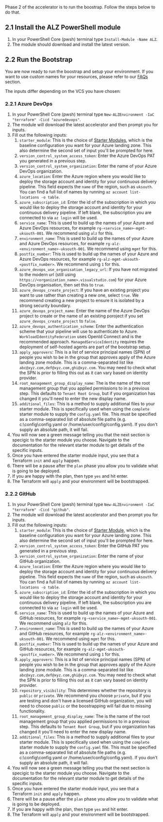 <!-- markdownlint-disable first-line-h1 -->
Phase 2 of the accelerator is to run the boostrap. Follow the steps below to do that.

## 2.1 Install the ALZ PowerShell module

1. In your PowerShell Core (pwsh) terminal type `Install-Module -Name ALZ`.
1. The module should download and install the latest version.

## 2.2 Run the Bootstrap

You are now ready to run the boostrap and setup your environment. If you want to use custom names for your resources, please refer to our [FAQs](https://github.com/Azure/alz-terraform-accelerator/wiki/Frequently-Asked-Questions) section.

The inputs differ depending on the VCS you have chosen:

### 2.2.1 Azure DevOps

1. In your PowerShell Core (pwsh) terminal type `New-ALZEnvironment -IaC "terraform" -Cicd "azuredevops"`.
1. The module will download the latest accelerator and then prompt you for inputs.
1. Fill out the following inputs:
    1. `starter_module`: This is the choice of [Starter Modules][wiki_starter_modules], which is the baseline configuration you want for your Azure landing zone. This also determine the second set of input you'll be prompted for here.
    1. `version_control_system_access_token`: Enter the Azure DevOps PAT you generated in a previous step.
    1. `version_control_system_organization`: Enter the name of your Azure DevOps organization.
    1. `azure_location`: Enter the Azure region where you would like to deploy the storage account and identity for your continuous delivery pipeline. This field expects the `name` of the region, such as `uksouth`. You can find a full list of names by running `az account list-locations -o table`.
    1. `azure_subscription_id`: Enter the id of the subscription in which you would like to deploy the storage account and identity for your continuous delivery pipeline. If left blank, the subscription you are connected to via `az login` will be used.
    1. `service_name`: This is used to build up the names of your Azure and Azure DevOps resources, for example `rg-<service_name>-mgmt-uksouth-001`. We recommend using `alz` for this.
    1. `environment_name`: This is used to build up the names of your Azure and Azure DevOps resources, for example `rg-alz-<environment_name>-uksouth-001`. We recommend using `mgmt` for this.
    1. `postfix_number`: This is used to build up the names of your Azure and Azure DevOps resources, for example `rg-alz-mgmt-uksouth-<postfix_number>`. We recommend using `1` for this.
    1. `azure_devops_use_organisation_legacy_url`: If you have not migrated to the modern url (still using `https://<organization_name>.visualstudio.com`) for your Azure DevOps organisation, then set this to `true`.
    1. `azure_devops_create_project`: If you have an existing project you want to use rather than creating a new one, select `true`. We recommend creating a new project to ensure it is isolated by a strong security boundary.
    1. `azure_devops_project_name`: Enter the name of the Azure DevOps project to create or the name of an existing poroject if you set `azure_devops_create_project` to `false`.
    1. `azure_devops_authentication_scheme`: Enter the authentication scheme that your pipeline will use to authenticate to Azure. `WorkloadIdentityFederation` uses OpenId Connect and is the recommended approach. `ManagedServiceIdentity` requires the deployment of self-hosted agents are part of the bootstrap setup.
    1. `apply_approvers`: This is a list of service principal names (SPN) of people you wish to be in the group that approves apply of the Azure landing zone module. This is a comma-separated list like `abc@xyz.com,def@xyz.com,ghi@xyz.com`. You may need to check what the SPN is prior to filling this out as it can vary based on identity provider.
    1. `root_management_group_display_name`: The is the name of the root management group that you applied permissions to in a previous step. This defaults to `Tenant Root Group`, but if you organization has changed it you'll need to enter the new display name.
    1. `additional_files`: This is a method to supply additional files to your starter module. This is specifically used when using the `complete` starter module to supply the `config.yaml` file. This must be specified as a comma-separated list of absolute file paths (e.g. c:\\config\\config.yaml or /home/user/config/config.yaml). If you don't supply an absolute path, it will fail.
1. You will now see a green message telling you that the next section is specigic to the starter module you choose. Navigate to the documentation for the relevant starter module to get details of the specific inputs.
1. Once you have entered the starter module input, you see that a Terraform `init` and `apply` happen.
1. There will be a pause after the `plan` phase you allow you to validate what is going to be deployed.
1. If you are happy with the plan, then type `yes` and hit enter.
1. The Terraform will `apply` and your environment will be bootstrapped.

### 2.2.2 GitHub

1. In your PowerShell Core (pwsh) terminal type `New-ALZEnvironment -IaC "terraform" -Cicd "github"`.
1. The module will download the latest accelerator and then prompt you for inputs.
1. Fill out the following inputs:
    1. `starter_module`: This is the choice of [Starter Module][wiki_starter_modules], which is the baseline configuration you want for your Azure landing zone. This also determine the second set of input you'll be prompted for here.
    1. `version_control_system_access_token`: Enter the GitHub PAT you generated in a previous step.
    1. `version_control_system_organization`: Enter the name of your GitHub organization.
    1. `azure_location`: Enter the Azure region where you would like to deploy the storage account and identity for your continuous delivery pipeline. This field expects the `name` of the region, such as `uksouth`. You can find a full list of names by running `az account list-locations -o table`.
    1. `azure_subscription_id`: Enter the id of the subscription in which you would like to deploy the storage account and identity for your continuous delivery pipeline. If left blank, the subscription you are connected to via `az login` will be used.
    1. `service_name`: This is used to build up the names of your Azure and GitHub resources, for example `rg-<service_name>-mgmt-uksouth-001`. We recommend using `alz` for this.
    1. `environment_name`: This is used to build up the names of your Azure and GitHub resources, for example `rg-alz-<environment_name>-uksouth-001`. We recommend using `mgmt` for this.
    1. `postfix_number`: This is used to build up the names of your Azure and GitHub resources, for example `rg-alz-mgmt-uksouth-<postfix_number>`. We recommend using `1` for this.
    1. `apply_approvers`: This is a list of service principal names (SPN) of people you wish to be in the group that approves apply of the Azure landing zone module. This is a comma-separated list like `abc@xyz.com,def@xyz.com,ghi@xyz.com`. You may need to check what the SPN is prior to filling this out as it can vary based on identity provider.
    1. `repository_visibility`: This determines whether the repository is `public` or `private`. We recommend you choose `private`, but if you are testing and don't have a licensed GitHub organization, you will need to choose `public` or the boostrapping will fail due to missing functionality.
    1. `root_management_group_display_name`: The is the name of the root management group that you applied permissions to in a previous step. This defaults to `Tenant Root Group`, but if you organization has changed it you'll need to enter the new display name.
    1. `additional_files`: This is a method to supply additional files to your starter module. This is specifically used when using the `complete` starter module to supply the `config.yaml` file. This must be specified as a comma-separated list of absolute file paths (e.g. c:\\config\\config.yaml or /home/user/config/config.yaml). If you don't supply an absolute path, it will fail.
1. You will now see a green message telling you that the next section is specigic to the starter module you choose. Navigate to the documentation for the relevant starter module to get details of the specific inputs.
1. Once you have entered the starter module input, you see that a Terraform `init` and `apply` happen.
1. There will be a pause after the `plan` phase you allow you to validate what is going to be deployed.
1. If you are happy with the plan, then type `yes` and hit enter.
1. The Terraform will `apply` and your environment will be bootstrapped.

 [//]: # (************************)
 [//]: # (INSERT LINK LABELS BELOW)
 [//]: # (************************)

[wiki_starter_modules]:                                              %5BUser-Guide%5D-Starter-Modules "Wiki - Starter Modules"
